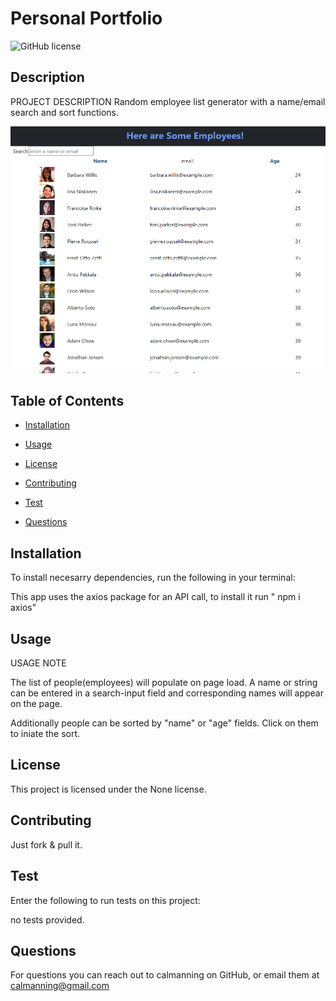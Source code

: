 # Personal Portfolio
![GitHub license](https://img.shields.io/badge/license-None-blue.svg)

## Description 

PROJECT DESCRIPTION
Random employee list generator with a name/email search and sort functions. 

![](/public/pageIamge.bmp)

## Table of Contents

* [Installation](#installation)

* [Usage](#usage)

* [License](#license)

* [Contributing](#contributing)

* [Test](#tests)

* [Questions](#questions)

## Installation

To install necesarry dependencies, run the following in your terminal:


This app uses the axios package for an API call, to install it run " npm i axios"


## Usage 

USAGE NOTE

The list of people(employees) will populate on page load. A name or string can be entered in a search-input field and corresponding names will appear on the page. 

Additionally people can be sorted by "name" or "age" fields. Click on them to iniate the sort.
## License

This project is licensed under the None license.

## Contributing

Just fork & pull it.

## Test

Enter the following to run tests on this project:


no tests provided.


## Questions

For questions you can reach out to calmanning on GitHub, or email them at calmanning@gmail.com

